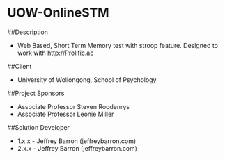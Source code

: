 UOW-OnlineSTM
====================
##Description
* Web Based, Short Term Memory test with stroop feature. Designed to work with http://Prolific.ac

##Client
* University of Wollongong, School of Psychology

##Project Sponsors
* Associate Professor Steven Roodenrys
* Associate Professor Leonie Miller

##Solution Developer
* 1.x.x - Jeffrey Barron (jeffreybarron.com)
* 2.x.x - Jeffrey Barron (jeffreybarron.com)